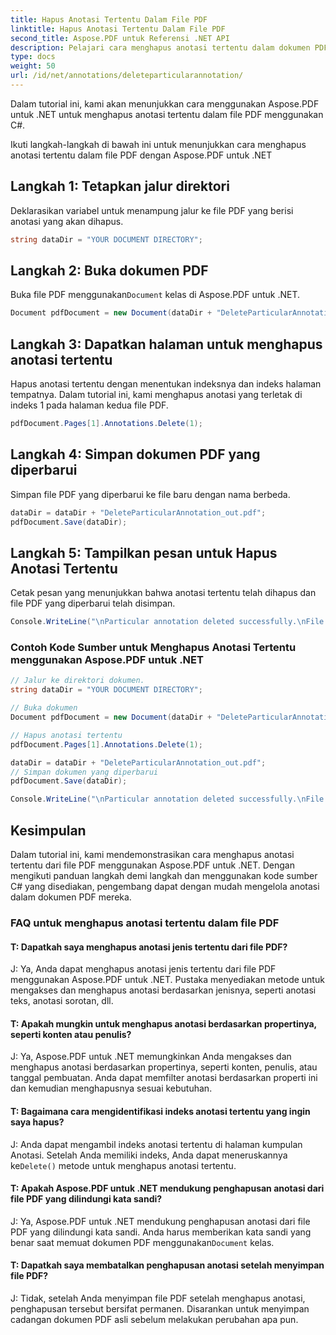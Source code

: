 ```yaml
---
title: Hapus Anotasi Tertentu Dalam File PDF
linktitle: Hapus Anotasi Tertentu Dalam File PDF
second_title: Aspose.PDF untuk Referensi .NET API
description: Pelajari cara menghapus anotasi tertentu dalam dokumen PDF menggunakan Aspose.PDF untuk .NET dengan panduan langkah demi langkah ini.
type: docs
weight: 50
url: /id/net/annotations/deleteparticularannotation/
---
```

Dalam tutorial ini, kami akan menunjukkan cara menggunakan Aspose.PDF untuk .NET untuk menghapus anotasi tertentu dalam file PDF menggunakan C#.

Ikuti langkah-langkah di bawah ini untuk menunjukkan cara menghapus anotasi tertentu dalam file PDF dengan Aspose.PDF untuk .NET

## Langkah 1: Tetapkan jalur direktori

Deklarasikan variabel untuk menampung jalur ke file PDF yang berisi anotasi yang akan dihapus. 

```csharp
string dataDir = "YOUR DOCUMENT DIRECTORY";
```

## Langkah 2: Buka dokumen PDF

 Buka file PDF menggunakan`Document` kelas di Aspose.PDF untuk .NET.

```csharp
Document pdfDocument = new Document(dataDir + "DeleteParticularAnnotation.pdf");
```

## Langkah 3: Dapatkan halaman untuk menghapus anotasi tertentu

Hapus anotasi tertentu dengan menentukan indeksnya dan indeks halaman tempatnya. Dalam tutorial ini, kami menghapus anotasi yang terletak di indeks 1 pada halaman kedua file PDF.

```csharp
pdfDocument.Pages[1].Annotations.Delete(1);
```
## Langkah 4: Simpan dokumen PDF yang diperbarui

Simpan file PDF yang diperbarui ke file baru dengan nama berbeda.

```csharp
dataDir = dataDir + "DeleteParticularAnnotation_out.pdf";
pdfDocument.Save(dataDir);
```

## Langkah 5: Tampilkan pesan untuk Hapus Anotasi Tertentu

Cetak pesan yang menunjukkan bahwa anotasi tertentu telah dihapus dan file PDF yang diperbarui telah disimpan.

```csharp
Console.WriteLine("\nParticular annotation deleted successfully.\nFile saved at " + dataDir);
```

### Contoh Kode Sumber untuk Menghapus Anotasi Tertentu menggunakan Aspose.PDF untuk .NET

```csharp
// Jalur ke direktori dokumen.
string dataDir = "YOUR DOCUMENT DIRECTORY";

// Buka dokumen
Document pdfDocument = new Document(dataDir + "DeleteParticularAnnotation.pdf");

// Hapus anotasi tertentu
pdfDocument.Pages[1].Annotations.Delete(1);

dataDir = dataDir + "DeleteParticularAnnotation_out.pdf";
// Simpan dokumen yang diperbarui
pdfDocument.Save(dataDir);

Console.WriteLine("\nParticular annotation deleted successfully.\nFile saved at " + dataDir);
```

## Kesimpulan

Dalam tutorial ini, kami mendemonstrasikan cara menghapus anotasi tertentu dari file PDF menggunakan Aspose.PDF untuk .NET. Dengan mengikuti panduan langkah demi langkah dan menggunakan kode sumber C# yang disediakan, pengembang dapat dengan mudah mengelola anotasi dalam dokumen PDF mereka.

### FAQ untuk menghapus anotasi tertentu dalam file PDF

#### T: Dapatkah saya menghapus anotasi jenis tertentu dari file PDF?

J: Ya, Anda dapat menghapus anotasi jenis tertentu dari file PDF menggunakan Aspose.PDF untuk .NET. Pustaka menyediakan metode untuk mengakses dan menghapus anotasi berdasarkan jenisnya, seperti anotasi teks, anotasi sorotan, dll.

#### T: Apakah mungkin untuk menghapus anotasi berdasarkan propertinya, seperti konten atau penulis?

J: Ya, Aspose.PDF untuk .NET memungkinkan Anda mengakses dan menghapus anotasi berdasarkan propertinya, seperti konten, penulis, atau tanggal pembuatan. Anda dapat memfilter anotasi berdasarkan properti ini dan kemudian menghapusnya sesuai kebutuhan.

#### T: Bagaimana cara mengidentifikasi indeks anotasi tertentu yang ingin saya hapus?

 J: Anda dapat mengambil indeks anotasi tertentu di halaman kumpulan Anotasi. Setelah Anda memiliki indeks, Anda dapat meneruskannya ke`Delete()` metode untuk menghapus anotasi tertentu.

#### T: Apakah Aspose.PDF untuk .NET mendukung penghapusan anotasi dari file PDF yang dilindungi kata sandi?

 J: Ya, Aspose.PDF untuk .NET mendukung penghapusan anotasi dari file PDF yang dilindungi kata sandi. Anda harus memberikan kata sandi yang benar saat memuat dokumen PDF menggunakan`Document` kelas.

#### T: Dapatkah saya membatalkan penghapusan anotasi setelah menyimpan file PDF?

J: Tidak, setelah Anda menyimpan file PDF setelah menghapus anotasi, penghapusan tersebut bersifat permanen. Disarankan untuk menyimpan cadangan dokumen PDF asli sebelum melakukan perubahan apa pun.